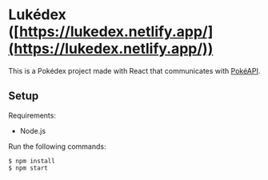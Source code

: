 # Lukédex ([https://lukedex.netlify.app/](https://lukedex.netlify.app/))

This is a Pokédex project made with React that communicates with [PokéAPI](https://pokeapi.co/).

Setup
---

Requirements:
- Node.js

Run the following commands:
```
$ npm install
$ npm start
```
